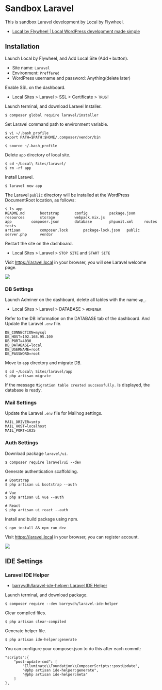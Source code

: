 # Sandbox Laravel

This is sandbox Laravel development by Local by Flywheel.

- [Local by Flywheel \| Local WordPress development made simple](https://localbyflywheel.com/)

## Installation

Launch Local by Flywheel, and Add Local Site (Add `+` button).

- Site name: `Laravel`
- Environment: `Preffered`
- WordPress username and password: Anything(delete later)

Enable SSL on the dashboard.

- Local Sites > Laravel > SSL > Certificate > `TRUST`

Launch terminal, and download Laravel Installer.

```
$ composer global require laravel/installer
```

Set Laravel command path to environment variable.

```
$ vi ~/.bash_profile
export PATH=$PATH:$HOME/.composer/vendor/bin

$ source ~/.bash_profile
```

Delete `app` directory of local site.

```
$ cd ~/Local\ Sites/laravel/
$ rm -rf app
```

Install Laravel.

```
$ laravel new app
```

The Laravel `public` directory will be installed at the WordPress DocumentRoot location, as follows:

```
$ ls app
README.md		bootstrap		config			package.json		resources		storage			webpack.mix.js
app			composer.json		database		phpunit.xml		routes			tests
artisan			composer.lock		package-lock.json	public			server.php		vendor
```

Restart the site on the dashboard.

- Local Sites > Laravel > `STOP SITE` and `START SITE`

Visit https://laravel.local in your browser, you will see Laravel welcome page.

![](https://user-images.githubusercontent.com/84167/69327641-322fb500-0c91-11ea-8d26-57851cbc860d.png)

### DB Settings

Launch Adminer on the dashboard, delete all tables with the name `wp_`.

- Local Sites > Laravel > DATABASE > `ADMINER`

Refer to the DB information on the DATABASE tab of the dashboard. And Update the Laravel `.env` file.

```
DB_CONNECTION=mysql
DB_HOST=192.168.95.100
DB_PORT=4030
DB_DATABASE=local
DB_USERNAME=root
DB_PASSWORD=root
```

Move to `app` directory and migrate DB.

```
$ cd ~/Local\ Sites/laravel/app
$ php artisan migrate
```

If the message `Migration table created successfully.` is displayed, the database is ready.

### Mail Settings

Update the Laravel `.env` file for Mailhog settings.

```
MAIL_DRIVER=smtp
MAIL_HOST=localhost
MAIL_PORT=1025
```

### Auth Settings

Download package `laravel/ui`.

```
$ composer require laravel/ui --dev
```

Generate authentication scaffolding.

```
# Bootstrap
$ php artisan ui bootstrap --auth

# Vue
$ php artisan ui vue --auth

# React
$ php artisan ui react --auth
```

Install and build package using npm.

```
$ npm install && npm run dev
```

Visit https://laravel.local in your browser, you can register account.

![](https://user-images.githubusercontent.com/84167/69327652-35c33c00-0c91-11ea-9b37-4768c0bb49c9.png)

## IDE Settings

### Laravel IDE Helper

- [barryvdh/laravel\-ide\-helper: Laravel IDE Helper](https://github.com/Barryvdh/laravel-ide-helper)

Launch terminal, and download package.

```
$ composer require --dev barryvdh/laravel-ide-helper
```

Clear compiled files.

```
$ php artisan clear-compiled
```

Generate helper file.

```
$ php artisan ide-helper:generate
```

You can configure your composer.json to do this after each commit:

```
"scripts":{
    "post-update-cmd": [
        "Illuminate\\Foundation\\ComposerScripts::postUpdate",
        "@php artisan ide-helper:generate",
        "@php artisan ide-helper:meta"
    ]
},
```


